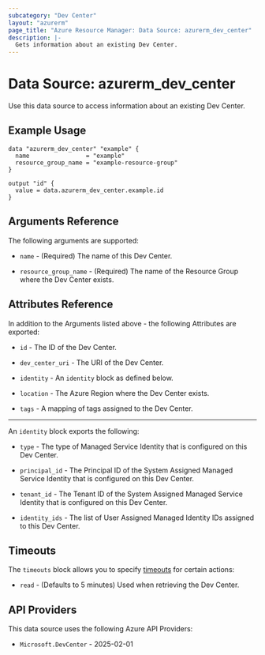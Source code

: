 ```yaml
---
subcategory: "Dev Center"
layout: "azurerm"
page_title: "Azure Resource Manager: Data Source: azurerm_dev_center"
description: |-
  Gets information about an existing Dev Center.
---
```


# Data Source: azurerm_dev_center

Use this data source to access information about an existing Dev Center.

## Example Usage

```hcl
data "azurerm_dev_center" "example" {
  name                = "example"
  resource_group_name = "example-resource-group"
}

output "id" {
  value = data.azurerm_dev_center.example.id
}
```

## Arguments Reference

The following arguments are supported:

* `name` - (Required) The name of this Dev Center.

* `resource_group_name` - (Required) The name of the Resource Group where the Dev Center exists.

## Attributes Reference

In addition to the Arguments listed above - the following Attributes are exported:

* `id` - The ID of the Dev Center.

* `dev_center_uri` - The URI of the Dev Center.

* `identity` - An `identity` block as defined below.

* `location` - The Azure Region where the Dev Center exists.

* `tags` - A mapping of tags assigned to the Dev Center.

---

An `identity` block exports the following:

* `type` - The type of Managed Service Identity that is configured on this Dev Center.

* `principal_id` - The Principal ID of the System Assigned Managed Service Identity that is configured on this Dev Center.

* `tenant_id` - The Tenant ID of the System Assigned Managed Service Identity that is configured on this Dev Center.

* `identity_ids` - The list of User Assigned Managed Identity IDs assigned to this Dev Center.

## Timeouts

The `timeouts` block allows you to specify [timeouts](https://developer.hashicorp.com/terraform/language/resources/configure#define-operation-timeouts) for certain actions:

* `read` - (Defaults to 5 minutes) Used when retrieving the Dev Center.

## API Providers
<!-- This section is generated, changes will be overwritten -->
This data source uses the following Azure API Providers:

* `Microsoft.DevCenter` - 2025-02-01
